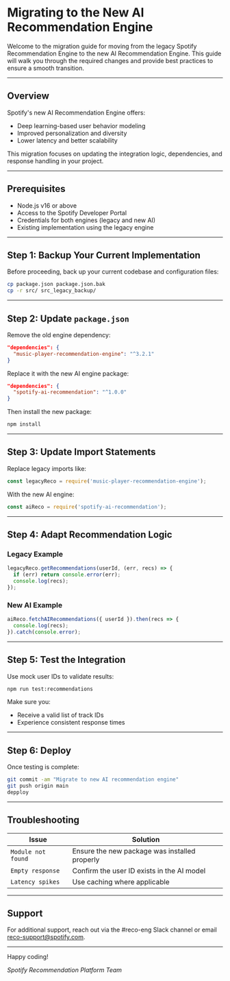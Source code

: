 # Migrating to the New AI Recommendation Engine

Welcome to the migration guide for moving from the legacy Spotify Recommendation Engine to the new AI Recommendation Engine. This guide will walk you through the required changes and provide best practices to ensure a smooth transition.

---

## Overview

Spotify's new AI Recommendation Engine offers:
- Deep learning-based user behavior modeling
- Improved personalization and diversity
- Lower latency and better scalability

This migration focuses on updating the integration logic, dependencies, and response handling in your project.

---

## Prerequisites

- Node.js v16 or above
- Access to the Spotify Developer Portal
- Credentials for both engines (legacy and new AI)
- Existing implementation using the legacy engine

---

## Step 1: Backup Your Current Implementation

Before proceeding, back up your current codebase and configuration files:

```bash
cp package.json package.json.bak
cp -r src/ src_legacy_backup/
```

---

## Step 2: Update `package.json`

Remove the old engine dependency:

```json
"dependencies": {
  "music-player-recommendation-engine": "^3.2.1"
}
```

Replace it with the new AI engine package:

```json
"dependencies": {
  "spotify-ai-recommendation": "^1.0.0"
}
```

Then install the new package:

```bash
npm install
```

---

## Step 3: Update Import Statements

Replace legacy imports like:

```javascript
const legacyReco = require('music-player-recommendation-engine');
```

With the new AI engine:

```javascript
const aiReco = require('spotify-ai-recommendation');
```

---

## Step 4: Adapt Recommendation Logic

### Legacy Example
```javascript
legacyReco.getRecommendations(userId, (err, recs) => {
  if (err) return console.error(err);
  console.log(recs);
});
```

### New AI Example
```javascript
aiReco.fetchAIRecommendations({ userId }).then(recs => {
  console.log(recs);
}).catch(console.error);
```

---

## Step 5: Test the Integration

Use mock user IDs to validate results:

```bash
npm run test:recommendations
```

Make sure you:
- Receive a valid list of track IDs
- Experience consistent response times

---

## Step 6: Deploy

Once testing is complete:

```bash
git commit -am "Migrate to new AI recommendation engine"
git push origin main
depploy
```

---

## Troubleshooting

| Issue | Solution |
|-------|----------|
| `Module not found` | Ensure the new package was installed properly |
| `Empty response` | Confirm the user ID exists in the AI model |
| `Latency spikes` | Use caching where applicable |

---

## Support

For additional support, reach out via the #reco-eng Slack channel or email reco-support@spotify.com.

---

Happy coding!

*Spotify Recommendation Platform Team*
